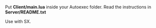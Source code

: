 Put __Client/main.lua__ inside your Autoexec folder.
Read the instructions in __Server/README.txt__

Use with SX.